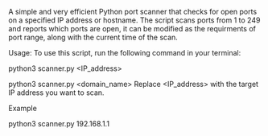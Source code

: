 A simple and very efficient Python port scanner that checks for open ports on a specified IP address or hostname. The script scans ports from 1 to 249 and reports which ports are open, it can be modified as the requirments of port range, along with the current time of the scan.

Usage:
To use this script, run the following command in your terminal:


python3 scanner.py <IP_address>


python3 scanner.py <domain_name>
Replace <IP_address> with the target IP address you want to scan.

Example

python3 scanner.py 192.168.1.1
